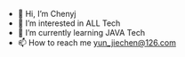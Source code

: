 - 👋 Hi, I’m Chenyj
- 👀 I’m interested in ALL Tech
- 🌱 I’m currently learning JAVA Tech
- 📫 How to reach me yun_jiechen@126.com

<!---
18267126126/18267126126 is a ✨ special ✨ repository because its `README.md` (this file) appears on your GitHub profile.
You can click the Preview link to take a look at your changes.
--->
